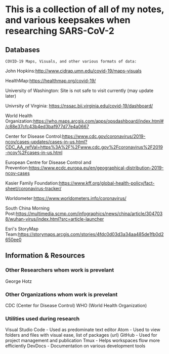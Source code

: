 # This is a collection of all of my notes, and various keepsakes when researching SARS-CoV-2

## Databases

    COVID-19 Maps, Visuals, and other various formats of data:

John Hopkins:<http://www.cidrap.umn.edu/covid-19/maps-visuals>

HealthMap:<https://healthmap.org/covid-19/>

University of Washington: Site is not safe to visit currently (may update later)

Univrsity of Virginia: <https://nssac.bii.virginia.edu/covid-19/dashboard/>

World Health Organization:<https://who.maps.arcgis.com/apps/opsdashboard/index.html#/c88e37cfc43b4ed3baf977d77e4a0667>

Center for Disease Control:<https://www.cdc.gov/coronavirus/2019-ncov/cases-updates/cases-in-us.html?CDC_AA_refVal=https%3A%2F%2Fwww.cdc.gov%2Fcoronavirus%2F2019-ncov%2Fcases-in-us.html>

European Centre for Disease Control and Prevention:<https://www.ecdc.europa.eu/en/geographical-distribution-2019-ncov-cases>

Kasier Family Foundation:<https://www.kff.org/global-health-policy/fact-sheet/coronavirus-tracker/>

Worldometer:<https://www.worldometers.info/coronavirus/>

South China Morning Post:<https://multimedia.scmp.com/infographics/news/china/article/3047038/wuhan-virus/index.html?src=article-launcher>

Esri's StoryMap Team:<https://storymaps.arcgis.com/stories/4fdc0d03d3a34aa485de1fb0d2650ee0>

## Information & Resources

### Other Researchers whom work is prevelant

George Hotz

### Other Organizations whom work is prevelant

CDC (Center for Disease Control)
WHO (World Health Organization)

### Utilities used during research

Visual Studio Code - Used as predominate text editor
Atom - Used to view folders and files with visual ease, list of packages (url)
GitHub - Used for project management and publication
Tmux - Helps workspaces flow more efficiently
DevDocs - Documentation on various development tools 
